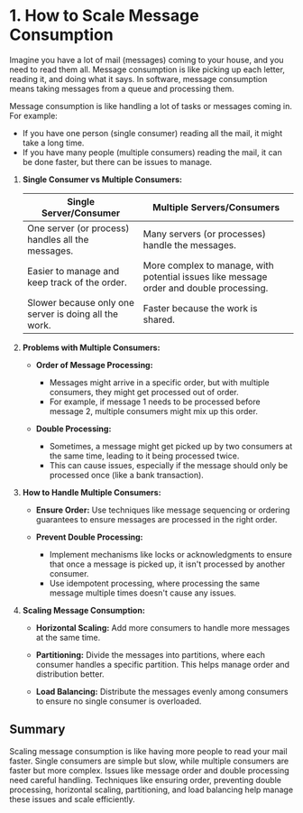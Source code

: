 # 1. How to Scale Message Consumption

Imagine you have a lot of mail (messages) coming to your house, and you need to read them all. Message consumption is like picking up each letter, reading it, and doing what it says. In software, message consumption means taking messages from a queue and processing them.

Message consumption is like handling a lot of tasks or messages coming in. For example:

- If you have one person (single consumer) reading all the mail, it might take a long time.
- If you have many people (multiple consumers) reading the mail, it can be done faster, but there can be issues to manage.

1. **Single Consumer vs Multiple Consumers:**

   | **Single Server/Consumer**                            | **Multiple Servers/Consumers**                                                          |
   | ----------------------------------------------------- | --------------------------------------------------------------------------------------- |
   | One server (or process) handles all the messages.     | Many servers (or processes) handle the messages.                                        |
   | Easier to manage and keep track of the order.         | More complex to manage, with potential issues like message order and double processing. |
   | Slower because only one server is doing all the work. | Faster because the work is shared.                                                      |

2. **Problems with Multiple Consumers:**

   - **Order of Message Processing:**

     - Messages might arrive in a specific order, but with multiple consumers, they might get processed out of order.
     - For example, if message 1 needs to be processed before message 2, multiple consumers might mix up this order.

   - **Double Processing:**
     - Sometimes, a message might get picked up by two consumers at the same time, leading to it being processed twice.
     - This can cause issues, especially if the message should only be processed once (like a bank transaction).

3. **How to Handle Multiple Consumers:**

   - **Ensure Order:** Use techniques like message sequencing or ordering guarantees to ensure messages are processed in the right order.

   - **Prevent Double Processing:**
     - Implement mechanisms like locks or acknowledgments to ensure that once a message is picked up, it isn't processed by another consumer.
     - Use idempotent processing, where processing the same message multiple times doesn't cause any issues.

4. **Scaling Message Consumption:**

   - **Horizontal Scaling:** Add more consumers to handle more messages at the same time.

   - **Partitioning:** Divide the messages into partitions, where each consumer handles a specific partition. This helps manage order and distribution better.

   - **Load Balancing:** Distribute the messages evenly among consumers to ensure no single consumer is overloaded.

## Summary

Scaling message consumption is like having more people to read your mail faster. Single consumers are simple but slow, while multiple consumers are faster but more complex. Issues like message order and double processing need careful handling. Techniques like ensuring order, preventing double processing, horizontal scaling, partitioning, and load balancing help manage these issues and scale efficiently.
